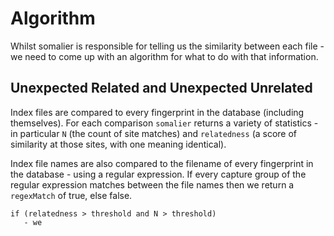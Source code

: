 # Algorithm

Whilst somalier is responsible for telling us the similarity between
each file - we need to come up with an algorithm for what to do with that
information.

## Unexpected Related and Unexpected Unrelated

Index files are compared to every fingerprint in the database (including themselves).
For each comparison `somalier` returns a variety of statistics - in
particular `N` (the count of site matches) and `relatedness` (a score of similarity at those sites, with
one meaning identical).

Index file names are also compared to the filename of every fingerprint in the database - using
a regular expression. If every capture group of the regular expression matches between the
file names then we return a `regexMatch` of true, else false.

```text
if (relatedness > threshold and N > threshold)
   - we
```

